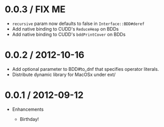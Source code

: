 # 0.0.3 / FIX ME

* `recursive` param now defaults to false in `Interface::BDD#deref`
* Add native binding to CUDD's `ReduceHeap` on BDDs
* Add native binding to CUDD's `bddPrintCover` on BDDs

# 0.0.2 / 2012-10-16

* Add optional parameter to BDD#to_dnf that specifies operator literals.
* Distribute dynamic library for MacOSx under ext/

# 0.0.1 / 2012-09-12

* Enhancements

  * Birthday!

